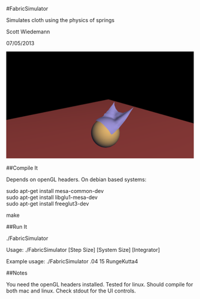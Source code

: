 #FabricSimulator

Simulates cloth using the physics of springs

Scott Wiedemann

07/05/2013

![alt text](sample.png "Fabric screenshot.")

##Compile It

Depends on openGL headers.  On debian based systems:

sudo apt-get install mesa-common-dev  
sudo apt-get install libglu1-mesa-dev  
sudo apt-get install freeglut3-dev  

make

##Run It

./FabricSimulator

Usage:
./FabricSimulator [Step Size] [System Size] [Integrator]

Example usage:
./FabricSimulator .04 15 RungeKutta4


##Notes

You need the openGL headers installed.  Tested for linux.  Should compile for both mac and linux.  Check stdout for the UI controls.
